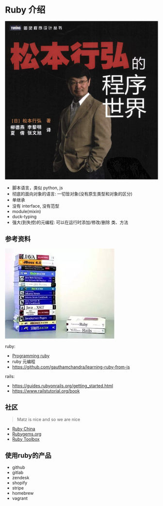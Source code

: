 # Ruby 介绍
![Matz](./images/matz.png)

* 脚本语言，类似 python, js
* 彻底的面向对象的语言: 一切皆对象(没有原生类型和对象的区分)
* 单继承
* 没有 interface, 没有范型
* module(mixin)
* duck-typing
* 强大(到失控)的元编程: 可以在运行时添加/修改/删除 类、方法

## 参考资料
![](./images/ruby-vs-java.jpeg)

ruby:
* [Programming ruby](https://ruby-doc.com/docs/ProgrammingRuby/)
* ruby 元编程
* https://github.com/gauthamchandra/learning-ruby-from-js

rails:
* https://guides.rubyonrails.org/getting_started.html
* https://www.railstutorial.org/book


## 社区

> Matz is nice and so we are nice

* [Ruby China](https://ruby-china.org/)
* [Rubygems.org](https://rubygems.org/)
* [Ruby Toolbox](https://www.ruby-toolbox.com/)


## 使用ruby的产品
* github
* gitlab
* zendesk
* shopify
* stripe
* homebrew
* vagrant
